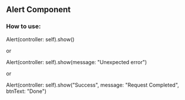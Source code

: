 ## Alert Component 

### How to use:

Alert(controller: self).show()

or

Alert(controller: self).show(message: "Unexpected error")

or

Alert(controller: self).show("Success", message: "Request Completed", btnText: "Done")
